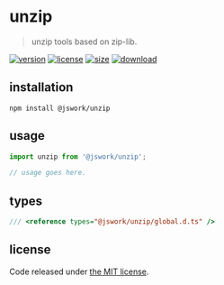 # unzip
> unzip tools based on zip-lib.

[![version][version-image]][version-url]
[![license][license-image]][license-url]
[![size][size-image]][size-url]
[![download][download-image]][download-url]

## installation
```shell
npm install @jswork/unzip
```

## usage
```js
import unzip from '@jswork/unzip';

// usage goes here.
```

## types
```ts
/// <reference types="@jswork/unzip/global.d.ts" />
```

## license
Code released under [the MIT license](https://github.com/afeiship/unzip/blob/master/LICENSE.txt).

[version-image]: https://img.shields.io/npm/v/@jswork/unzip
[version-url]: https://npmjs.org/package/@jswork/unzip

[license-image]: https://img.shields.io/npm/l/@jswork/unzip
[license-url]: https://github.com/afeiship/unzip/blob/master/LICENSE.txt

[size-image]: https://img.shields.io/bundlephobia/minzip/@jswork/unzip
[size-url]: https://github.com/afeiship/unzip/blob/master/dist/index.min.js

[download-image]: https://img.shields.io/npm/dm/@jswork/unzip
[download-url]: https://www.npmjs.com/package/@jswork/unzip
